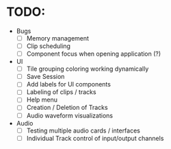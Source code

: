 # TODO:

+ Bugs
  + [ ] Memory management
  + [ ] Clip scheduling
  + [ ] Component focus when opening application (?)

+ UI
  + [ ] Tile grouping coloring working dynamically
  + [ ] Save Session
  + [ ] Add labels for UI components
  + [ ] Labeling of clips / tracks
  + [ ] Help menu
  + [ ] Creation / Deletion of Tracks
  + [ ] Audio waveform visualizations

+ Audio
  + [ ] Testing multiple audio cards / interfaces
  + [ ] Individual Track control of input/output channels
